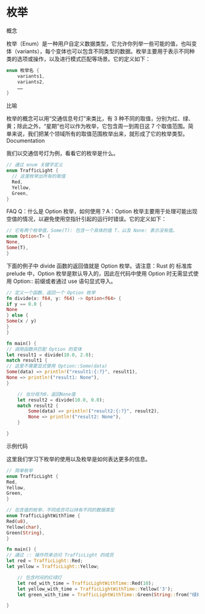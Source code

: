 # 枚举

概念

枚举（Enum）是一种用户自定义数据类型，它允许你列举一些可能的值，也叫变体（variants），每个变体也可以包含不同类型的数据。枚举主要用于表示不同种类的选项或操作，以及进行模式匹配等场景。它的定义如下：

```rust
enum 枚举名 {
	variants1,
	variants2,
	……
}
```

比喻

枚举的概念可以用“交通信息号灯”来类比，有 3 种不同的取值，分别为红、绿、黄；除此之外，“星期”也可以作为枚举，它包含周一到周日这 7 个取值范围。简单来说，我们把某个领域所有的取值范围枚举出来，就形成了它的枚举类型。
Documentation

我们以交通信号灯为例，看看它的枚举是什么。

```rust
// 通过 enum 关键字定义
enum TrafficLight {
  // 这里枚举出所有的取值
  Red,
  Yellow,
  Green,
}
```

FAQ
Q：什么是 Option 枚举，如何使用？A：Option 枚举主要用于处理可能出现空值的情况，以避免使用空指针引起的运行时错误。它的定义如下：

```rust
// 它有两个枚举值，Some(T): 包含一个具体的值 T，以及 None: 表示没有值。
enum Option<T> {
None,
Some(T),
}
```

下面的例子中 divide 函数的返回值就是 Option 枚举。请注意：Rust 的 标准库 prelude 中，Option 枚举是默认导入的，因此在代码中使用 Option 时无需显式使用 Option:: 前缀或者通过 use 语句显式导入。

```rust
// 定义一个函数，返回一个 Option 枚举
fn divide(x: f64, y: f64) -> Option<f64> {
if y == 0.0 {
None
} else {
Some(x / y)
}
}

fn main() {
// 调用函数并匹配 Option 的变体
let result1 = divide(10.0, 2.0);
match result1 {
// 这里不需要显式使用 Option::Some(data)
Some(data) => println!("result1:{:?}", result1),
None => println!("result1: None"),
}

    // 当分母为0，返回None值
    let result2 = divide(10.0, 0.0);
    match result2 {
        Some(data) => println!("result2:{:?}", result2),
        None => println!("result2: None"),
    }

}
```

示例代码

这里我们学习下枚举的使用以及枚举是如何表达更多的信息。

```rust
// 简单枚举
enum TrafficLight {
Red,
Yellow,
Green,
}

// 包含值的枚举，不同成员可以持有不同的数据类型
enum TrafficLightWithTime {
Red(u8),
Yellow(char),
Green(String),
}

fn main() {
// 通过 :: 操作符来访问 TrafficLight 的成员
let red = TrafficLight::Red;
let yellow = TrafficLight::Yellow;

    // 包含时间的红绿灯
    let red_with_time = TrafficLightWithTime::Red(10);
    let yellow_with_time = TrafficLightWithTime::Yellow('3');
    let green_with_time = TrafficLightWithTime::Green(String::from("绿灯持续30秒"));

}
```
